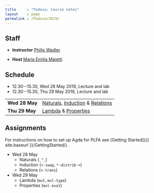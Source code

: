 ```yaml
---
title     : "Padova: Course notes"
layout    : page
permalink : /Padova/2019/
---
```


## Staff

* **Instructor**
    [Philip Wadler](https://homepages.inf.ed.ac.uk/wadler)

* **Host**
    [Maria Emilia Maietti](https://www.math.unipd.it/~maietti/)

## Schedule

* 12.30--15.30, Wed 28 May 2019, Lecture and lab
* 12.30--15.30, Thu 29 May 2019, Lecture and lab

<table>
 <tr>
  <td><b>Wed 28 May</b></td>
  <td><a href="{{ site.baseurl }}/Naturals/">Naturals</a>,
      <a href="{{ site.baseurl }}/Induction/">Induction</a> &amp; <a href="{{ site.baseurl }}/Relations/">Relations</a></td>
 </tr>
 <tr>
  <td><b>Thu 29 May</b></td>
  <td><a href="{{ site.baseurl }}/Lambda/">Lambda</a> &amp;
      <a href="{{ site.baseurl }}/Properties/">Properties</a></td>
 </tr>
</table>


## Assignments

For instructions on how to set up Agda for PLFA see [Getting Started]({{ site.baseurl }}/GettingStarted/).

* Wed 28 May
   - Naturals (`_^_`)
   - Induction (`+-swap`, `*-distrib-+`)
   - Relations (`<-trans`)
* Wed 29 May
   - Lambda (`mul`, `mul-type`)
   - Properties (`mul-eval`)
